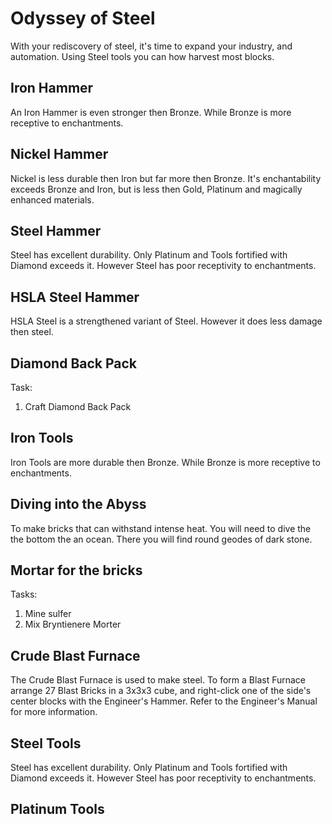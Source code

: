 Odyssey of Steel
================
With your rediscovery of steel, it's time to expand your industry, and automation.
Using Steel tools you can how harvest most blocks.







Iron Hammer
-----------
An Iron Hammer is even stronger then Bronze. While Bronze is more receptive to enchantments.

Nickel Hammer
-------------
Nickel is less durable then Iron but far more then Bronze.
It's enchantability exceeds Bronze and Iron, but is less then Gold, Platinum and magically enhanced materials.


Steel Hammer
------------
Steel has excellent durability. Only Platinum and Tools fortified with Diamond exceeds it.
However Steel has poor receptivity to enchantments.


HSLA Steel Hammer
-----------------
HSLA Steel is a strengthened variant of Steel. However it does less damage then steel.






Diamond Back Pack
-----------------


Task:
 1. Craft Diamond Back Pack









Iron Tools
----------
Iron Tools are more durable then Bronze. While Bronze is more receptive to enchantments.


Diving into the Abyss
---------------------

To make bricks that can withstand intense heat. You will need to dive the the bottom the an ocean. There you will find round geodes of dark stone.


Mortar for the bricks
---------------------

Tasks:
 1. Mine sulfer
 2. Mix Bryntienere Morter


Crude Blast Furnace
-------------------
The Crude Blast Furnace is used to make steel.
To form a Blast Furnace arrange 27 Blast Bricks in a 3x3x3 cube, and right-click one of the side's center blocks with the Engineer's Hammer. Refer to the Engineer's Manual for more information.


Steel Tools
-----------
Steel has excellent durability. Only Platinum and Tools fortified with Diamond exceeds it.
However Steel has poor receptivity to enchantments.


Platinum Tools
--------------
